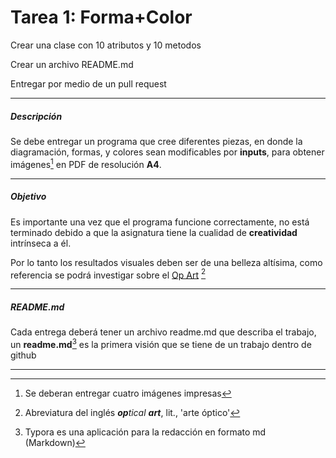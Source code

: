 # Tarea 1: Forma+Color

Crear una clase con 10 atributos y 10 metodos

Crear un archivo README.md 

Entregar por medio de un pull request

------

##### Descripción

Se debe entregar un programa que cree diferentes piezas, en donde la diagramación, formas, y colores sean modificables por **inputs**, para obtener imágenes[^1] en PDF de resolución **A4**.

------

##### Objetivo

Es importante una vez que el programa funcione correctamente, no está terminado debido a que la asignatura tiene la cualidad de **creatividad** intrínseca a él. 

Por lo tanto los resultados visuales deben ser de una belleza altísima, como referencia se podrá investigar sobre el [Op Art](https://es.wikipedia.org/wiki/Op_Art) [^2] 

------

##### README.md

Cada entrega deberá tener un archivo readme.md que describa el trabajo, un **readme.md**[^3] es la primera visión que se tiene de un trabajo dentro de github

------

[^1]: Se deberan entregar cuatro imágenes impresas



[^2]: Abreviatura del inglés ***op**tical **art***, lit., 'arte óptico'



[^3]: Typora es una aplicación para la redacción en formato md (Markdown)

